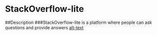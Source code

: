# StackOverflow-lite
##Description
###StackOverflow-lite is a platform where people can ask questions and provide answers
[alt-text](https://github.com/rnantume/StackOverflow-lite/tree/ft-UI/UI/assets/screenshot/shot1.PNG)